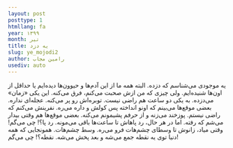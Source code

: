 ```yaml
---
layout: post
posttype: 1
htmllang: fa
year: ۱۳۹۹
month: تیر
title: یه دزد
slug: ye_mojodi2
author: رامین مجاب
usediv: auto
---
```


یه موجودی می‌شناسم که دزده. البته همه ما از این آدم‌ها و حیوون‌ها دیده‌ایم یا حداقل از اون‌ها شنیده‌ایم. ولی چیزی که من ازش صحبت می‌کنم، فرق می‌کنه. این یکی «زمان» می‌دزده. به یکی دو ساعت هم راضی نیست. توبره‌اش رو پر می‌کنه. عجله‌ای نداره. بعضی موقع‌ها می‌بینم که اونو انداخته پس کولش و داره می‌ره. نفرینش می‌کنم که راضی نیستم. پوزخند می‌زنه و از حرفم پشیمونم می‌کنه. بعضی موقع‌ها هم وقتی بیدار می‌شم که رفته. اما در هر حال، رد پاهاش تا ساعت‌ها باقی می‌مونه. رد پا؟! چی می‌گم! وقتی میاد، زانوش تا وسطای چشم‌هات فرو می‌ره. وسط چشم‌هات. همونجایی که همه دنیا توی یه نقطه جمع می‌شه و بعد پخش می‌شه. نقطه؟! چی می‌گم!